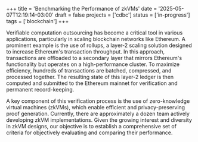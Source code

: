 +++
title = 'Benchmarking the Performance of zkVMs'
date = '2025-05-07T12:19:14-03:00'
draft = false
projects = ['cdbc']
status = ['in-progress']
tags = ['blockchain']
+++

Verifiable computation outsourcing has become a critical tool in various applications, particularly in scaling blockchain networks like Ethereum. A prominent example is the use of rollups, a layer-2 scaling solution designed to increase Ethereum's transaction throughput. In this approach, transactions are offloaded to a secondary layer that mirrors Ethereum's functionality but operates on a high-performance cluster. To maximize efficiency, hundreds of transactions are batched, compressed, and processed together. The resulting state of this layer-2 ledger is then computed and submitted to the Ethereum mainnet for verification and permanent record-keeping.

A key component of this verification process is the use of zero-knowledge virtual machines (zkVMs), which enable efficient and privacy-preserving proof generation. Currently, there are approximately a dozen team actively developing zkVM implementations. Given the growing interest and diversity in zkVM designs, our objective is to establish a comprehensive set of criteria for objectively evaluating and comparing their performance.